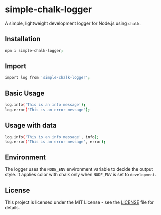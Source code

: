 # simple-chalk-logger

A simple, lightweight development logger for Node.js using `chalk`.

## Installation

```bash
npm i simple-chalk-logger;
```

## Import

```bash
import log from 'simple-chalk-logger';
```

## Basic Usage

```bash
log.info('This is an info message');
log.error('This is an error message');
```

## Usage with data

```bash
log.info('This is an info message', info);
log.error('This is an error message', error);
```

## Environment

The logger uses the `NODE_ENV` environment variable to decide the output style. It applies color with chalk only when `NODE_ENV` is set to `development`.

## License

This project is licensed under the MIT License - see the [LICENSE](./LICENSE) file for details.
